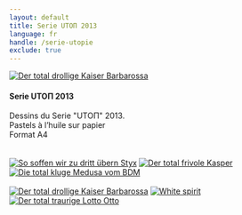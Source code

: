 ```yaml
---
layout: default
title: Serie UTOΠ 2013
language: fr
handle: /serie-utopie
exclude: true
---
```


<a rel="lightbox" data-lightbox="example-1" href="/galeries/serie-utopie/der-drollige-barbarossa-web.jpg" title="Der total drollige Kaiser Barbarossa"><img src="/galeries/serie-utopie/der-drollige-barbarossa-web.jpg" alt="Der total drollige Kaiser Barbarossa" class="img-left"></a>
#### Serie UTOΠ 2013 
  
Dessins du Serie "UTOΠ" 2013.  
Pastels à l’huile sur papier  
Format A4  
<br style="clear:both" />
<br style="clear:both" />
<a rel="lightbox" data-lightbox="example-1" href="/galeries/serie-utopie/utopie-so-soffen-wir-zu-dritt-uebern-styx-web.jpg" title="So soffen wir zu dritt übern Styx"><img src="/galeries/serie-utopie/utopie-so-soffen-wir-zu-dritt-uebern-styx-web.jpg" alt="So soffen wir zu dritt übern Styx" class="img-left3"></a>
<a rel="lightbox" data-lightbox="example-1" href="/galeries/serie-utopie/utopie-frivol-web.jpg" title="Der total frivole Kasper"><img src="/galeries/serie-utopie/utopie-frivol-web.jpg" alt="Der total frivole Kasper" class="img-left3"></a>
<a rel="lightbox" data-lightbox="example-1" href="/galeries/serie-utopie/utopie-medusa-web.jpg" title="Die total kluge Medusa vom BDM"><img src="/galeries/serie-utopie/utopie-medusa-web.jpg" alt="Die total kluge Medusa vom BDM" class="img-left3"></a>
<br style="clear:both" />
<br style="clear:both" />
<a rel="lightbox" data-lightbox="example-1" href="/galeries/serie-utopie/der-drollige-barbarossa-web.jpg" title="Der total drollige Kaiser Barbarossa"><img src="/galeries/serie-utopie/der-drollige-barbarossa-web.jpg" alt="Der total drollige Kaiser Barbarossa" class="img-left3"></a>
<a rel="lightbox" data-lightbox="example-1" href="/galeries/serie-utopie/utopie-white-spirit-web.jpg" title="White spirit"><img src="/galeries/serie-utopie/utopie-white-spirit-web.jpg" alt="White spirit" class="img-left3"></a>
<a rel="lightbox" data-lightbox="example-1" href="/galeries/serie-utopie/utopie-tete-a-toto-web.jpg" title="Der total traurige Lotto Otto"><img src="/galeries/serie-utopie/utopie-tete-a-toto-web.jpg" alt="Der total traurige Lotto Otto" class="img-left3"></a>
<br style="clear:both" />
<br style="clear:both" />
